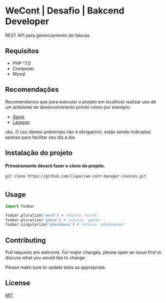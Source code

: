 # WeCont | Desafio | Bakcend Developer

REST API para gerenciamento do faturas 

## Requisitos

* PHP ^7.0
* Composer 
* Mysql

## Recomendações
Recomendamos que para executar o projeto em localhost realizar uso de um ambiente de desenvolvimento pronto como por exemplo: 

* [Xamp](https://www.apachefriends.org/index.html) 
* [Laragon](https://laragon.org/)

obs. O uso destes ambientes não é obrigatório, estão sendo indicados apenas para facilitar seu dia a dia.

## Instalação do projeto 

#### Primeiramente deverá fazer o clone do projeto. 

```git
git clone https://github.com/lluper/we-cont-manager-invoces.git
```
#


## Usage

```python
import foobar

foobar.pluralize('word') # returns 'words'
foobar.pluralize('goose') # returns 'geese'
foobar.singularize('phenomena') # returns 'phenomenon'
```

## Contributing
Pull requests are welcome. For major changes, please open an issue first to discuss what you would like to change.

Please make sure to update tests as appropriate.

## License
[MIT](https://choosealicense.com/licenses/mit/)
